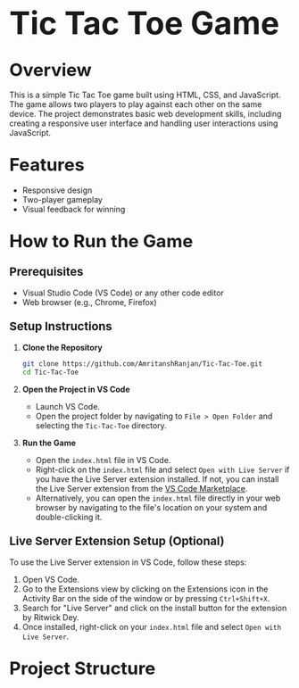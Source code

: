 
# <span style="font-size: 2em;">Tic Tac Toe Game</span>

## <span style="font-size: 1.5em;">Overview</span>
This is a simple Tic Tac Toe game built using HTML, CSS, and JavaScript. The game allows two players to play against each other on the same device. The project demonstrates basic web development skills, including creating a responsive user interface and handling user interactions using JavaScript.

## <span style="font-size: 1.5em;">Features</span>
- Responsive design
- Two-player gameplay
- Visual feedback for winning 

## <span style="font-size: 1.5em;">How to Run the Game</span>

### <span style="font-size: 1.25em;">Prerequisites</span>
- Visual Studio Code (VS Code) or any other code editor
- Web browser (e.g., Chrome, Firefox)

### <span style="font-size: 1.25em;">Setup Instructions</span>

1. **Clone the Repository**
    ```sh
    git clone https://github.com/AmritanshRanjan/Tic-Tac-Toe.git
    cd Tic-Tac-Toe
    ```

2. **Open the Project in VS Code**
    - Launch VS Code.
    - Open the project folder by navigating to `File > Open Folder` and selecting the `Tic-Tac-Toe` directory.

3. **Run the Game**
    - Open the `index.html` file in VS Code.
    - Right-click on the `index.html` file and select `Open with Live Server` if you have the Live Server extension installed. If not, you can install the Live Server extension from the [VS Code Marketplace](https://marketplace.visualstudio.com/items?itemName=ritwickdey.LiveServer).
    - Alternatively, you can open the `index.html` file directly in your web browser by navigating to the file's location on your system and double-clicking it.

### <span style="font-size: 1.25em;">Live Server Extension Setup (Optional)</span>
To use the Live Server extension in VS Code, follow these steps:
1. Open VS Code.
2. Go to the Extensions view by clicking on the Extensions icon in the Activity Bar on the side of the window or by pressing `Ctrl+Shift+X`.
3. Search for "Live Server" and click on the install button for the extension by Ritwick Dey.
4. Once installed, right-click on your `index.html` file and select `Open with Live Server`.

## <span style="font-size: 1.5em;">Project Structure</span>



